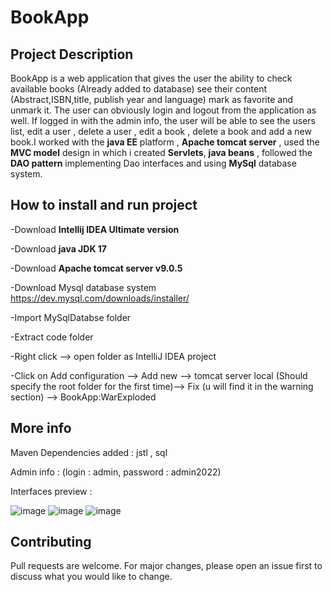 # BookApp
## Project Description 

  BookApp is a web application that gives the user the ability to check available books (Already added to database) see their content (Abstract,ISBN,title,
  publish year and language) mark as favorite and unmark it. The user can obviously login and logout from the application as well. If logged in with the admin info,
  the user will be able to see the users list, edit a user , delete a user , edit a book , delete a book and add a new book.I worked with the **java EE** platform ,
  **Apache tomcat server** , used the **MVC model** design in which i created **Servlets**, **java beans** , followed the 
  **DAO pattern** implementing Dao interfaces and using **MySql** database system.
  
## How to install and run project 
  
  -Download **Intellij IDEA Ultimate version**
  
  -Download **java JDK 17**
  
  -Download **Apache tomcat server v9.0.5** 
  
  -Download Mysql database system https://dev.mysql.com/downloads/installer/ 
  
  -Import MySqlDatabse folder
  
  -Extract code folder 
  
  -Right click --> open folder as IntelliJ IDEA project
  
  -Click on Add configuration --> Add new --> tomcat server local (Should specify the root folder for the first time)--> Fix (u will find it in the warning section) 
  --> BookApp:WarExploded
  
## More info

  Maven Dependencies added : jstl , sql
  
  Admin info : (login : admin, password : admin2022) 
  
  Interfaces preview :
  
  ![image](https://user-images.githubusercontent.com/73803585/187121931-604dd73b-1d7e-4017-91de-7283f9cfe1eb.png)
  ![image](https://user-images.githubusercontent.com/73803585/187122535-975c98ec-314a-4a2f-8ab5-c277252e868e.png)
  ![image](https://user-images.githubusercontent.com/73803585/187122680-e9ba48a0-a4a8-4163-bc6b-f4a7c96101aa.png)
  
## Contributing
  Pull requests are welcome. For major changes, please open an issue first to discuss what you would like to change.

  
  
  
